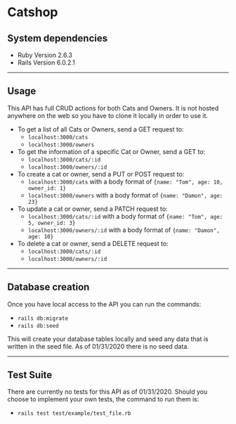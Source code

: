 # Catshop

## System dependencies

- Ruby Version 2.6.3
- Rails Version 6.0.2.1
---
## Usage
This API has full CRUD actions for both Cats and Owners. It is not hosted anywhere on the web so you have to clone it locally in order to use it.

- To get a list of all Cats or Owners, send a GET request to: 
  - `localhost:3000/cats` 
  - `localhost:3000/owners`
- To get the information of a specific Cat or Owner, send a GET to:
  - `localhost:3000/cats/:id`
  - `localhost:3000/owners/:id`
- To create a cat or owner, send a PUT or POST request to:
  - `localhost:3000/cats` with a body format of
  `{name: "Tom", age: 10, owner_id: 1}`
  - `localhost:3000/owners` with a body format of `{name: "Damon", age: 23}`
- To update a cat or owner, send a PATCH request to:
  - `localhost:3000/cats/:id` with a body format of `{name: "Tom", age: 5, owner_id: 3}`
  - `localhost:3000/owners/:id` with a body format of `{name: "Damon", age: 10}`
- To delete a cat or owner, send a DELETE request to:
  - `localhost:3000/cats/:id`
  - `localhost:3000/owners/:id`
---
## Database creation

Once you have local access to the API you can run the commands:
- `rails db:migrate`
- `rails db:seed`

This will create your database tables locally and seed any data that is
written in the seed file. As of 01/31/2020 there is no seed data.

---
## Test Suite

There are currently no tests for this API as of 01/31/2020. Should you choose to implement your own tests, the command to run them is:
- `rails test test/example/test_file.rb`
